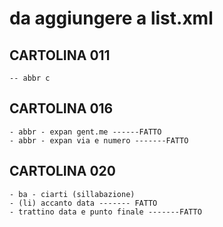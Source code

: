 # da aggiungere a list.xml
## CARTOLINA 011
    -- abbr c 

## CARTOLINA 016
    - abbr - expan gent.me ------FATTO
    - abbr - expan via e numero -------FATTO

## CARTOLINA 020
    - ba - ciarti (sillabazione)
    - (li) accanto data ------- FATTO
    - trattino data e punto finale -------FATTO